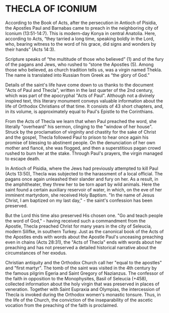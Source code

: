# THECLA OF ICONIUM

According to the Book of Acts, after the persecution in Antioch of Pisidia, the Apostles Paul and Barnabas came to preach in the neighboring city of Iconium (13:51-14:7). This is modern-day Konya in central Anatolia. Here, according to Acts, “they tarried a long time, speaking boldly in the Lord, who, bearing witness to the word of his grace, did signs and wonders by their hands” (Acts 14:3).

Scripture speaks of “the multitude of those who believed” (1) and of the fury of the pagans and Jews, who rushed to “stone the Apostles (5). Among those who believed, as church tradition tells us, was a virgin named Thekla. The name is translated into Russian from Greek as “the glory of God.”

Details of the saint's life have come down to us thanks to the document "Acts of Paul and Thecla", written in the last quarter of the 2nd century, which was part of the apocryphal "Acts of Paul". Although not a divinely inspired text, this literary monument conveys valuable information about the life of Orthodox Christians of that time. It consists of 43 short chapters, and, in its volume, is approximately equal to Paul's Epistle to the Corinthians.

From the Acts of Thecla we learn that when Paul preached the word, she literally "overheard" his sermon, clinging to the "window of her house". Struck by the proclamation of virginity and chastity for the sake of Christ and the gospel, Thecla followed Paul to prison to hear once again his promise of blessing to abstinent people. On the denunciation of her own mother and fiancé, she was flogged, and then a superstitious pagan crowd rushed to burn her at the stake. Through Paul's prayers, the virgin managed to escape death.

In Antioch of Pisidia, where the Jews had previously attempted to kill Paul (Acts 13:50), Thecla was subjected to the harassment of a local official. The pagans once again unleashed their slander and fury on her. As a result, in the amphitheater, they threw her to be torn apart by wild animals. Here the saint found a certain auxiliary reservoir of water, in which, on the eve of her imminent martyrdom, she received Holy Baptism. "In the name of Jesus Christ, I am baptized on my last day," - the saint's confession has been preserved.

But the Lord this time also preserved His chosen one. "Go and teach people the word of God," - having received such a commandment from the Apostle, Thecla preached Christ for many years in the city of Seleucia, modern Silifke, in southern Turkey. Just as the canonical book of the Acts of the Apostles ends with words about the Apostle Paul's unceasing preaching even in chains (Acts 28:31), the "Acts of Thecla" ends with words about her preaching and has not preserved a detailed historical narrative about the circumstances of her exodus.

Christian antiquity and the Orthodox Church call her "equal to the apostles" and "first martyr". The tomb of the saint was visited in the 4th century by the famous pilgrim Egeria and Saint Gregory of Nazianzus. The confessor of the faith in opposition to the Monophysites, Basil of Seleucia (+458), collected information about the holy virgin that was preserved in places of veneration. Together with Saint Eupraxia and Olympias, the intercession of Thecla is invoked during the Orthodox women's monastic tonsure. Thus, in the life of the Church, the conviction of the inseparability of the ascetic vocation from the preaching of the faith is proclaimed.
